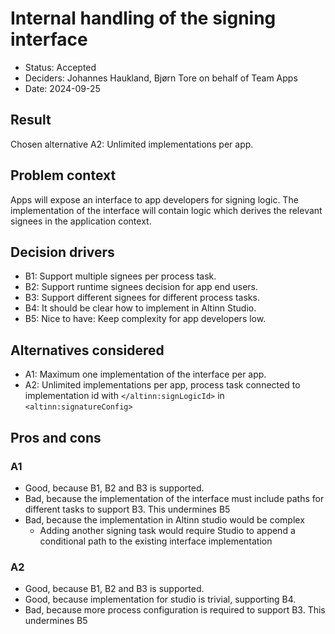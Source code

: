 # Internal handling of the signing interface

-   Status: Accepted
-   Deciders: Johannes Haukland, Bjørn Tore on behalf of Team Apps
-   Date: 2024-09-25

## Result

Chosen alternative A2: Unlimited implementations per app.

## Problem context

Apps will expose an interface to app developers for signing logic. The implementation of the interface will
contain logic which derives the relevant signees in the application context.

## Decision drivers

-   B1: Support multiple signees per process task.
-   B2: Support runtime signees decision for app end users.
-   B3: Support different signees for different process tasks.
-   B4: It should be clear how to implement in Altinn Studio.
-   B5: Nice to have: Keep complexity for app developers low.

## Alternatives considered

-   A1: Maximum one implementation of the interface per app.
-   A2: Unlimited implementations per app, process task connected to implementation id with `</altinn:signLogicId>` in `<altinn:signatureConfig>`

## Pros and cons

### A1

-   Good, because B1, B2 and B3 is supported.
-   Bad, because the implementation of the interface must include paths for different tasks to support B3. This undermines B5
-   Bad, because the implementation in Altinn studio would be complex
    -   Adding another signing task would require Studio to append a conditional path to the existing interface implementation

### A2

-   Good, because B1, B2 and B3 is supported.
-   Good, because implementation for studio is trivial, supporting B4.
-   Bad, because more process configuration is required to support B3. This undermines B5
